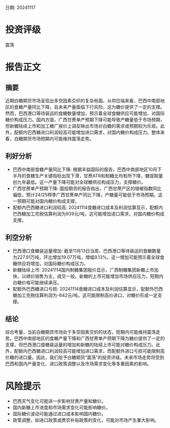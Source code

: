 
日期: 20241117

# 投资评级

震荡

# 报告正文

## 摘要

近期白糖期货市场呈现出多空因素交织的复杂局面。从供应端来看，巴西中南部地区的食糖产量同比下降，且未来产量面临下行风险，这为糖价提供了一定的支撑。然而，巴西港口等待装运的食糖数量增加，预示着全球食糖供应可能增加，对国际糖价构成压力。国内方面，广西甘蔗单产预期下降可能导致产糖量低于市场预期，但新糖陆续上市和加工糖厂报价上调反映出市场对白糖的需求或预期较为乐观。此外，配额内巴西糖进口利润较高可能增加进口需求，对国内糖价构成压力。整体来看，白糖期货市场短期内可能维持震荡走势。

## 利好分析

* 巴西中南部食糖产量同比下降: 根据丰益国际的报告，巴西中南部地区10月下半月的食糖生产关键指标出现下滑，甘蔗ATR和制糖比均有所下降，糖提取量创九年最低。这一产量下降可能对全球糖供应构成压力，支撑糖价。
* 广西甘蔗单产预期下降: 国投期货的报告指出，广西甘蔗产区的植被指数同比偏低，预计24/25榨季广西甘蔗单产同比下降，产糖量可能低于市场预期。这一预期可能对国内糖价构成支撑。
* 配额内巴西糖进口利润较高: 20241114食糖进口成本及利润估算显示，配额内巴西糖加工完税估算利润为939元/吨，这可能增加进口需求，对国内糖价构成支撑。

## 利空分析

* 巴西港口食糖装运量增加: 截至11月13日当周，巴西港口等待装运的食糖数量为227.91万吨，环比增加19.07万吨，增幅9.13%。这一增加可能预示着全球食糖供应将增加，对国际糖价构成压力。
* 新糖陆续上市: 20241114国内制糖集团报价显示，广西制糖集团新糖上市加快，以顺价销售为主，成交一般。新糖的上市可能增加市场供应压力，短期内白糖价格可能继续承压。
* 配额外巴西糖进口亏损: 20241114食糖进口成本及利润估算显示，配额外巴西糖加工完税估算利润为-642元/吨，这可能限制高价进口，对糖价形成一定支撑。

## 结论

综合考量，当前白糖期货市场处于多空因素交织的状态，短期内可能维持震荡走势。巴西中南部地区的食糖产量下降和广西甘蔗单产预期下降为糖价提供了一定的支撑，但巴西港口食糖装运量的增加和新糖的陆续上市可能对糖价构成压力。此外，配额内巴西糖进口利润较高可能增加进口需求，而配额外进口亏损可能限制高价糖的进口量。因此，我们给予白糖期货“震荡”的投资评级。未来市场走势将受到巴西和国内产量变化、进口政策调整以及市场需求变化等多重因素的影响。

# 风险提示

* 巴西天气变化可能进一步影响甘蔗产量和糖价。
* 国内新糖上市进度和市场需求变化可能影响糖价。
* 国际糖价波动可能通过进口成本影响国内糖价。
* 政策调整，如进口政策或蔗农补贴政策的变化，可能对市场产生重大影响。
